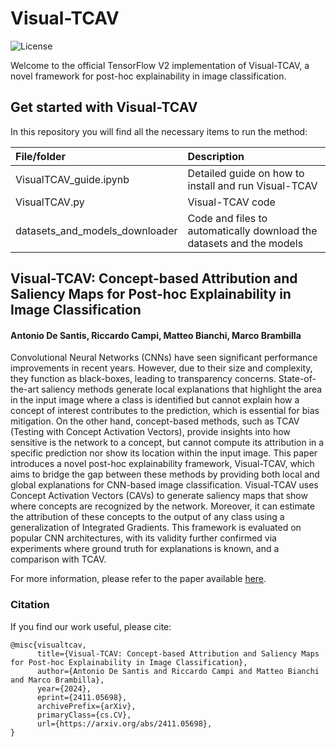 # Visual-TCAV

![License](https://img.shields.io/badge/license-MIT-blue.svg)

Welcome to the official TensorFlow V2 implementation of Visual-TCAV, a novel framework for post-hoc explainability in image classification.

## Get started with Visual-TCAV

In this repository you will find all the necessary items to run the method:

| File/folder        | Description                                                                    |
|:------------------ |:------------------------------------------------------------------------------ |
| VisualTCAV_guide.ipynb      | Detailed guide on how to install and run Visual-TCAV |
| VisualTCAV.py | Visual-TCAV code                                           |
| datasets_and_models_downloader        | Code and files to automatically download the datasets and the models                           |

## Visual-TCAV: Concept-based Attribution and Saliency Maps for Post-hoc Explainability in Image Classification

#### Antonio De Santis, Riccardo Campi, Matteo Bianchi, Marco Brambilla

Convolutional Neural Networks (CNNs) have seen significant performance improvements in recent years. However, due to their size and complexity, they function as black-boxes, leading to transparency concerns. State-of-the-art saliency methods generate local explanations that highlight the area in the input image where a class is identified but cannot explain how a concept of interest contributes to the prediction, which is essential for bias mitigation. On the other hand, concept-based methods, such as TCAV (Testing with Concept Activation Vectors), provide insights into how sensitive is the network to a concept, but cannot compute its attribution in a specific prediction nor show its location within the input image. This paper introduces a novel post-hoc explainability framework, Visual-TCAV, which aims to bridge the gap between these methods by providing both local and global explanations for CNN-based image classification. Visual-TCAV uses Concept Activation Vectors (CAVs) to generate saliency maps that show where concepts are recognized by the network. Moreover, it can estimate the attribution of these concepts to the output of any class using a generalization of Integrated Gradients. This framework is evaluated on popular CNN architectures, with its validity further confirmed via experiments where ground truth for explanations is known, and a comparison with TCAV.

For more information, please refer to the paper available <a href="https://arxiv.org/abs/2411.05698">here</a>.

### Citation

If you find our work useful, please cite:

```
@misc{visualtcav,
      title={Visual-TCAV: Concept-based Attribution and Saliency Maps for Post-hoc Explainability in Image Classification}, 
      author={Antonio De Santis and Riccardo Campi and Matteo Bianchi and Marco Brambilla},
      year={2024},
      eprint={2411.05698},
      archivePrefix={arXiv},
      primaryClass={cs.CV},
      url={https://arxiv.org/abs/2411.05698}, 
}
```
